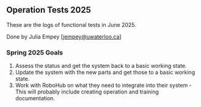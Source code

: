 ## Operation Tests 2025
These are the logs of functional tests in June 2025. 


Done by Julia Empey [jempey@uwaterloo.ca]

### Spring 2025 Goals 
1. Assess the status and get the system back to a basic working state.
2. Update the system with the new parts and get those to a basic working state.
3. Work with RoboHub on what they need to integrate into their system
		- This will probably include creating operation and training documentation.

